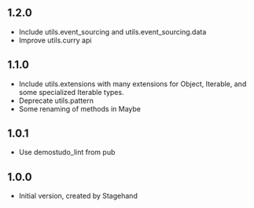 ## 1.2.0

- Include utils.event_sourcing and utils.event_sourcing.data
- Improve utils.curry api

## 1.1.0

- Include utils.extensions with many extensions for Object, Iterable, and some
  specialized Iterable types.
- Deprecate utils.pattern
- Some renaming of methods in Maybe

## 1.0.1

- Use demostudo_lint from pub

## 1.0.0

- Initial version, created by Stagehand
